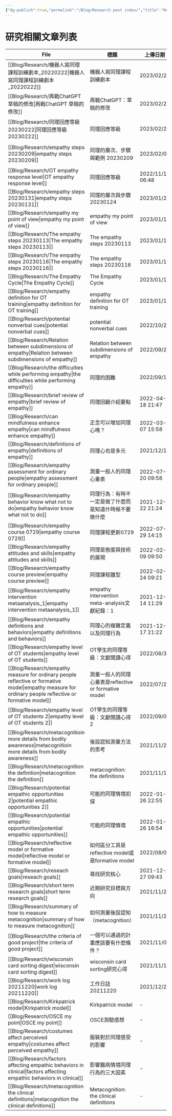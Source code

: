 ```yaml
---
{"dg-publish":true,"permalink":"/Blog/Research post index/","title":"Research post index","tags":["blog"]}
---
```



# 研究相關文章列表

| File                                                                                                                                                      | 標題                                        | 上傳日期              | 最後修改       | 類別                                       |
| --------------------------------------------------------------------------------------------------------------------------------------------------------- | ----------------------------------------- | ----------------- | ---------- | ---------------------------------------- |
| [[Blog/Research/機器人寫同理課程訓練劇本_20220222\|機器人寫同理課程訓練劇本_20220222]]                                                                                         | 機器人寫同理課程訓練劇本                              | 2023/02/22        | 2023/02/22 | <ul><li>blog</li><li>research</li></ul>  |
| [[Blog/Research/再戰ChatGPT 草稿的修改\|再戰ChatGPT 草稿的修改]]                                                                                                     | 再戰ChatGPT：草稿的修改                           | 2023/02/21        | \-         | <ul><li>blog</li><li>research</li></ul>  |
| [[Blog/Research/同理回應等級20230222\|同理回應等級20230222]]                                                                                                       | 同理回應等級                                    | 2023/02/22        | 2023/02/22 | <ul><li>blog</li><li>reseaerch</li></ul> |
| [[Blog/Research/empathy steps 20230209\|empathy steps 20230209]]                                                                                       | 同理的層次、步驟與範例 20230209                      | 2023/02/09        | 2023/02/09 | <ul><li>blog</li><li>research</li></ul>  |
| [[Blog/Research/OT empathy response level\|OT empathy response level]]                                                                                 | 同理回應等級                                    | 2022/11/16  06:48 | 2023/02/03 | \-                                       |
| [[Blog/Research/empathy steps 20230131\|empathy steps 20230131]]                                                                                       | 同理的層次與步驟 20230124                         | 2023/01/24        | 2023/01/31 | blog                                     |
| [[Blog/Research/empathy my point of view\|empathy my point of view]]                                                                                   | empathy my point of view                  | 2023/01/14        | \-         | blog                                     |
| [[Blog/Research/The empathy steps 20230113\|The empathy steps 20230113]]                                                                               | The empathy steps 20230113                | 2023/01/13        | \-         | blog                                     |
| [[Blog/Research/The empathy steps 20230116\|The empathy steps 20230116]]                                                                               | The empathy steps 20230116                | 2023/01/16        | \-         | blog                                     |
| [[Blog/Research/The Empathy Cycle\|The Empathy Cycle]]                                                                                                 | The Empathy Cycle                         | 2023/01/11        | \-         | blog                                     |
| [[Blog/Research/empathy definition for OT training\|empathy definition for OT training]]                                                               | empathy definition for OT training        | 2023/01/10        | \-         | blog                                     |
| [[Blog/Research/potential nonverbal cues\|potential nonverbal cues]]                                                                                   | potential nonverbal cues                  | 2022/10/25        | \-         | blog                                     |
| [[Blog/Research/Relation between subdimensions of empathy\|Relation between subdimensions of empathy]]                                                 | Relation between subdimensions of empathy | 2022/09/23        | 2022/09/23 | blog                                     |
| [[Blog/Research/the difficulties while performing empathy\|the difficulties while performing empathy]]                                                 | 同理的困難                                     | 2022/09/14        | 2022/09/14 | blog                                     |
| [[Blog/Research/brief review of empathy\|brief review of empathy]]                                                                                     | 同理回顧介紹要點                                  | 2022-04-18 21:47  | \-         | \-                                       |
| [[Blog/Research/can mindfulness enhance empathy\|can mindfulness enhance empathy]]                                                                     | 正念可以增加同理心嗎？                               | 2022-03-07 15:58  | \-         | \-                                       |
| [[Blog/Research/definitions of empathy\|definitions of empathy]]                                                                                       | 同理心也是多元                                   | 2021/12/10        | \-         | \-                                       |
| [[Blog/Research/empathy assessment for ordinary people\|empathy assessment for ordinary people]]                                                       | 測量一般人的同理心量表                               | 2022-07-20 09:58  | \-         | \-                                       |
| [[Blog/Research/empathy behavior know what not to do\|empathy behavior know what not to do]]                                                           | 同理行為：有時不一定是做了什麼而是知道什時候不要做什麼               | 2021-12-22 21:24  | \-         | \-                                       |
| [[Blog/Research/empathy course 0729\|empathy course 0729]]                                                                                             | 同理課程更新0729                                | 2022-07-29 14:15  | \-         | \-                                       |
| [[Blog/Research/empathy attitudes and skills\|empathy attitudes and skills]]                                                                           | 同理是態度與技術的展現                               | 2022-02-09 09:50  | \-         | \-                                       |
| [[Blog/Research/empathy course preview\|empathy course preview]]                                                                                       | 同理課程雛型                                    | 2022-02-24 09:21  | \-         | \-                                       |
| [[Blog/Research/empathy intervention metaanalysis_1\|empathy intervention metaanalysis_1]]                                                             | empathy intervention meta-analysis文獻紀錄：1  | 2021-12-14 11:29  | \-         | \-                                       |
| [[Blog/Research/empathy definitions and behaviors\|empathy definitions and behaviors]]                                                                 | 同理心的複雜定義以及同理行為                            | 2021-12-17 21:22  | \-         | \-                                       |
| [[Blog/Research/empathy level of OT students\|empathy level of OT students]]                                                                           | OT學生的同理等級：文獻閱讀心得                          | 2022/08/31        | \-         | \-                                       |
| [[Blog/Research/empathy measure for ordinary people reflective or formative model\|empathy measure for ordinary people reflective or formative model]] | 測量一般人的同理心量表是reflective or formative model | 2022/07/20        | \-         | \-                                       |
| [[Blog/Research/empathy level of OT students 2\|empathy level of OT students 2]]                                                                       | OT學生的同理等級：文獻閱讀心得 2                        | 2022/09/01        | \-         | \-                                       |
| [[Blog/Research/metacognitioin more details from bodily awareness\|metacognitioin more details from bodily awareness]]                                 | 後設認知測量方法的思考                               | 2021/11/25        | \-         | \-                                       |
| [[Blog/Research/metacognition the definition\|metacognition the definition]]                                                                           | metacognition: the definitions            | 2021/11/19        | \-         | \-                                       |
| [[Blog/Research/potential empathic opportunities 2\|potential empathic opportunities 2]]                                                               | 可能的同理情境初探                                 | 2022-01-26 22:55  | \-         | \-                                       |
| [[Blog/Research/potential empathic opportunities\|potential empathic opportunities]]                                                                   | 可能的同理情境                                   | 2022-01-26 16:54  | \-         | \-                                       |
| [[Blog/Research/reflective model or formative model\|reflective model or formative model]]                                                             | 如何區分工具是reflective model或是formative model  | 2022/08/03        | \-         | blog                                     |
| [[Blog/Research/reseach goals\|reseach goals]]                                                                                                         | 尋找研究核心                                    | 2021-12-27 09:43  | \-         | \-                                       |
| [[Blog/Research/short term research goals\|short term research goals]]                                                                                 | 近期研究目標與方向                                 | 2021/11/26        | \-         | \-                                       |
| [[Blog/Research/summary of how to measure metacognition\|summary of how to measure metacognition]]                                                     | 如何測量後設認知（metacognition）                   | 2021/11/23        | \-         | \-                                       |
| [[Blog/Research/the criteria of good project\|the criteria of good project]]                                                                           | 一個可以通過的計畫應該要有什麼條件？                        | 2021/11/07        | \-         | blog                                     |
| [[Blog/Research/wisconsin card sorting digest\|wisconsin card sorting digest]]                                                                         | wisconsin card sorting研究心得                | 2021/11/15        | \-         | \-                                       |
| [[Blog/Research/work log 20211220\|work log 20211220]]                                                                                                 | 工作日誌 20211220                             | 2021/12/20        | \-         | \-                                       |
| [[Blog/Research/Kirkpatrick model\|Kirkpatrick model]]                                                                                                 | Kirkpatrick model                         | \-                | \-         | \-                                       |
| [[Blog/Research/OSCE my point\|OSCE my point]]                                                                                                         | OSCE測驗感想                                  | \-                | \-         | \-                                       |
| [[Blog/Research/costumes affect perceived empathy\|costumes affect perceived empathy]]                                                                 | 服裝對於同理感受的影響                               | \-                | \-         | \-                                       |
| [[Blog/Research/factors affecting empathic behaviors in clinical\|factors affecting empathic behaviors in clinical]]                                   | 影響醫病情境同理行為的三大因素                           | \-                | \-         | \-                                       |
| [[Blog/Research/metacognition the clinical definitions\|metacognition the clinical definitions]]                                                       | Metacognition: the clinical definitions   | \-                | \-         | \-                                       |
